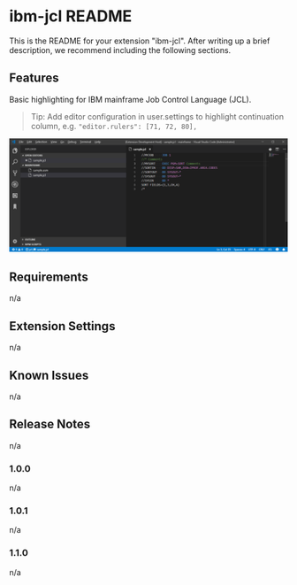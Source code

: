 # ibm-jcl README

This is the README for your extension "ibm-jcl". After writing up a brief description, we recommend including the following sections.

## Features

Basic highlighting for IBM mainframe Job Control Language (JCL).

> Tip: Add editor configuration in user.settings to highlight continuation column, e.g. `"editor.rulers": [71, 72, 80],`

![Example Highlighting](./doc/images/example.png)

## Requirements

n/a

## Extension Settings

n/a

## Known Issues

n/a

## Release Notes

n/a

### 1.0.0

n/a

### 1.0.1

n/a

### 1.1.0

n/a
